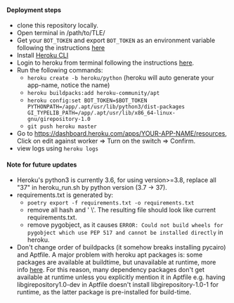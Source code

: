 #### Deployment steps

- clone this repository locally.
- Open terminal in /path/to/TLE/
- Get your `BOT_TOKEN` and export `BOT_TOKEN` as an environment variable following the instructions [here](README.md#final-steps)
- Install [Heroku CLI](https://devcenter.heroku.com/articles/heroku-cli)
- Login to heroku from terminal following the instructions [here](https://devcenter.heroku.com/articles/heroku-cli#getting-started).
- Run the following commands:
    - `heroku create -b heroku/python` (heroku will auto generate your app-name, notice the name)
    - `heroku buildpacks:add heroku-community/apt`
    - `heroku config:set BOT_TOKEN=$BOT_TOKEN PYTHONPATH=/app/.apt/usr/lib/python3/dist-packages GI_TYPELIB_PATH=/app/.apt/usr/lib/x86_64-linux-gnu/girepository-1.0`
    - `git push heroku master`
- Go to https://dashboard.heroku.com/apps/YOUR-APP-NAME/resources, Click on edit against worker => Turn on the switch => Confirm.
- view logs using `heroku logs`


#### Note for future updates

- Heroku's python3 is currently 3.6, for using version>=3.8, replace all "37" in heroku_run.sh by python version (3.7 -> 37).
- requirements.txt is generated by:
    - `poetry export -f requirements.txt -o requirements.txt`
    - remove all hash and ' \\'. The resulting file should look like current requirements.txt.
    - remove pygobject, as it causes `ERROR: Could not build wheels for pygobject which use PEP 517 and cannot be installed directly` in heroku.
- Don't change order of buildpacks (it somehow breaks installing pycairo) and Aptfile. A major problem with heroku apt packages is: some
packages are available at buildtime, but unavailable at runtime, more info [here](https://devcenter.heroku.com/articles/stack-packages). For this reason, many dependency packages don't get available at runtime unless you explicitly mention it in Aptfile e.g. having libgirepository1.0-dev in Aptfile doesn't install libgirepository-1.0-1 for runtime, as the latter package is pre-installed for build-time.